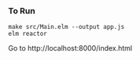 ### To Run
```
make src/Main.elm --output app.js
elm reactor

```
Go to http://localhost:8000/index.html
